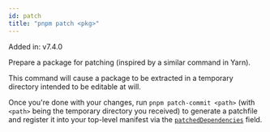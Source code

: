 ```yaml
---
id: patch
title: "pnpm patch <pkg>"
---
```


Added in: v7.4.0

Prepare a package for patching (inspired by a similar command in Yarn).

This command will cause a package to be extracted in a temporary directory intended to be editable at will.

Once you're done with your changes, run `pnpm patch-commit <path>` (with `<path>` being the temporary directory you received) to generate a patchfile and register it into your top-level manifest via the [`patchedDependencies`] field.

[`patchedDependencies`]: ../package_json.md#pnpmpatcheddependencies
